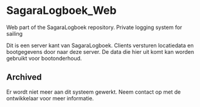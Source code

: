 # SagaraLogboek_Web
Web part of the SagaraLogboek repository. Private logging system for sailing

Dit is een server kant van SagaraLogboek. Clients versturen locatiedata en bootgegevens door naar deze server. De data die hier uit komt kan worden gebruikt voor bootonderhoud.

## Archived
Er wordt niet meer aan dit systeem gewerkt. Neem contact op met de ontwikkelaar voor meer informatie.
